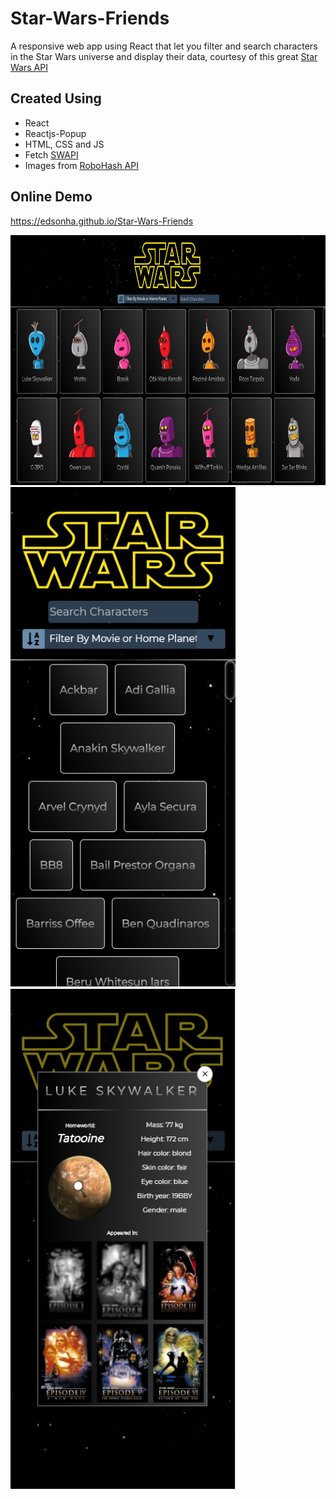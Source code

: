 # Star-Wars-Friends

A responsive web app using React that let you filter and search characters in the Star Wars universe and display their data, courtesy of this great [Star Wars API](https://swapi.co/)

## Created Using

- React
- Reactjs-Popup
- HTML, CSS and JS
- Fetch [SWAPI](https://swapi.co/)
- Images from [RoboHash API](https://robohash.org/)

## Online Demo

https://edsonha.github.io/Star-Wars-Friends

<img src="src/img/AppScreenshot1.png" width="725" height="400"> <img src="src/img/AppScreenshot2.png" width="360" height="800"> <img src="src/img/AppScreenshot3.png" width="360" height="800">
